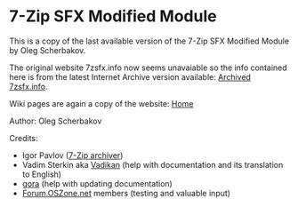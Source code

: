 # 7-Zip SFX Modified Module
This is a copy of the last available version of the 7-Zip SFX Modified Module by Oleg Scherbakov.

The original website 7zsfx.info now seems unavaiable so the info contained here is from the latest Internet Archive version available:
[Archived 7zsfx.info](http://web.archive.org/web/20160516114610/http://7zsfx.info:80/en/).

Wiki pages are again a copy of the website: [Home](../../wiki/Home) 


Author: Oleg Scherbakov

Credits:
- Igor Pavlov ([7-Zip archiver](http://7-zip.org/))
- Vadim Sterkin aka [Vadikan](http://www.msfn.org/board/profile/14702-vadikan/) (help with documentation and its translation to English)
- [gora](http://forum.oszone.net/member.php?userid=8802) (help with updating documentation)
- [Forum.OSZone.net](http://forum.oszone.net/) members (testing and valuable input)

